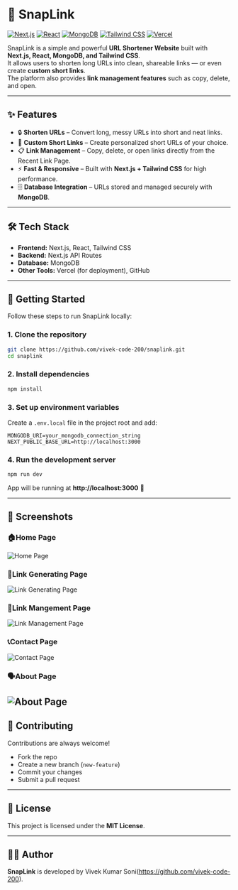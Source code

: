 # 🔗 SnapLink

[![Next.js](https://img.shields.io/badge/Next.js-000000?style=for-the-badge&logo=nextdotjs&logoColor=white)](https://nextjs.org/)
[![React](https://img.shields.io/badge/React-20232A?style=for-the-badge&logo=react&logoColor=61DAFB)](https://react.dev/)
[![MongoDB](https://img.shields.io/badge/MongoDB-4EA94B?style=for-the-badge&logo=mongodb&logoColor=white)](https://www.mongodb.com/)
[![Tailwind CSS](https://img.shields.io/badge/Tailwind_CSS-38B2AC?style=for-the-badge&logo=tailwind-css&logoColor=white)](https://tailwindcss.com/)
[![Vercel](https://img.shields.io/badge/Vercel-000000?style=for-the-badge&logo=vercel&logoColor=white)](https://vercel.com/)

SnapLink is a simple and powerful **URL Shortener Website** built with **Next.js, React, MongoDB, and Tailwind CSS**.  
It allows users to shorten long URLs into clean, shareable links — or even create **custom short links**.  
The platform also provides **link management features** such as copy, delete, and open.

---

## ✨ Features

- 🔒 **Shorten URLs** – Convert long, messy URLs into short and neat links.  
- 📝 **Custom Short Links** – Create personalized short URLs of your choice.  
- 📋 **Link Management** – Copy, delete, or open links directly from the Recent Link Page.  
- ⚡ **Fast & Responsive** – Built with **Next.js + Tailwind CSS** for high performance.  
- 🗄 **Database Integration** – URLs stored and managed securely with **MongoDB**.  

---

## 🛠 Tech Stack

- **Frontend:** Next.js, React, Tailwind CSS  
- **Backend:** Next.js API Routes  
- **Database:** MongoDB   
- **Other Tools:** Vercel (for deployment), GitHub  

---

## 🚀 Getting Started

Follow these steps to run SnapLink locally:

### 1. Clone the repository
```bash
git clone https://github.com/vivek-code-200/snaplink.git
cd snaplink
```

### 2. Install dependencies
```bash
npm install
```

### 3. Set up environment variables  
Create a `.env.local` file in the project root and add:
```env
MONGODB_URI=your_mongodb_connection_string
NEXT_PUBLIC_BASE_URL=http://localhost:3000
```

### 4. Run the development server
```bash
npm run dev
```

App will be running at **http://localhost:3000** 🎉

---

## 📸 Screenshots

### 🏠Home Page
![Home Page](public/HomePage.png)

### 🔗Link Generating Page
![Link Generating Page](public/LinkGeneratingPage.png)

### 🔗Link Mangement Page
![Link Management Page](public/LinkManagementPage.png)

### 📞Contact Page
![Contact Page](public/ContactPage.png)

### 🗣️About Page
![About Page](public/AboutPage.png)
---


## 🤝 Contributing

Contributions are always welcome!  
- Fork the repo  
- Create a new branch (`new-feature`)  
- Commit your changes  
- Submit a pull request  

---

## 📜 License

This project is licensed under the **MIT License**.  

---

## 👨‍💻 Author

**SnapLink** is developed by Vivek Kumar Soni(https://github.com/vivek-code-200).  

